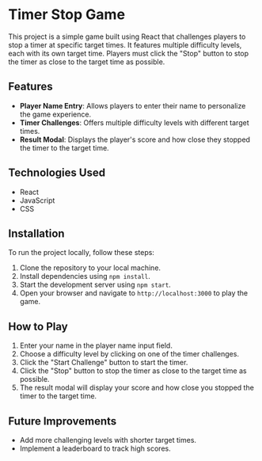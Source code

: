 # Timer Stop Game

This project is a simple game built using React that challenges players to stop a timer at specific target times. It features multiple difficulty levels, each with its own target time. Players must click the "Stop" button to stop the timer as close to the target time as possible.

## Features
- **Player Name Entry**: Allows players to enter their name to personalize the game experience.
- **Timer Challenges**: Offers multiple difficulty levels with different target times.
- **Result Modal**: Displays the player's score and how close they stopped the timer to the target time.

## Technologies Used
- React
- JavaScript
- CSS

## Installation
To run the project locally, follow these steps:
1. Clone the repository to your local machine.
2. Install dependencies using `npm install`.
3. Start the development server using `npm start`.
4. Open your browser and navigate to `http://localhost:3000` to play the game.

## How to Play
1. Enter your name in the player name input field.
2. Choose a difficulty level by clicking on one of the timer challenges.
3. Click the "Start Challenge" button to start the timer.
4. Click the "Stop" button to stop the timer as close to the target time as possible.
5. The result modal will display your score and how close you stopped the timer to the target time.

## Future Improvements
- Add more challenging levels with shorter target times.
- Implement a leaderboard to track high scores.
